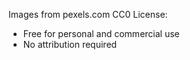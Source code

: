 Images from pexels.com
CC0 License:
- Free for personal and commercial use
- No attribution required
